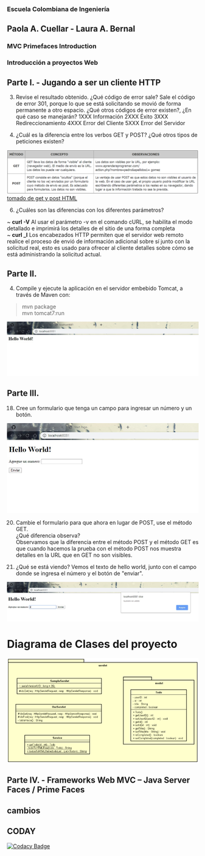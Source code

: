 ﻿
### Escuela Colombiana de Ingeniería

## Paola A. Cuellar - Laura A. Bernal  

### MVC Primefaces Introduction

### Introducción a proyectos Web

## Parte I. - Jugando a ser un cliente HTTP

3. Revise el resultado obtenido. ¿Qué código de error sale?
Sale el código de error 301, porque lo que se está solicitando se movió de forma permanente a otro espacio.
¿Qué otros códigos de error existen?, ¿En qué caso se manejarán?
1XXX Información
2XXX Éxito
3XXX Redireccionamiento
4XXX Error del Cliente
5XXX Error del Servidor


5. ¿Cuál es la diferencia entre los verbos GET y POST? ¿Qué otros tipos de peticiones existen?


![](img/getYpost.PNG)
[tomado de get y post HTML](https://www.aprenderaprogramar.com/index.php?option=com_content&view=article&id=527:get-y-post-html-method-formas-de-envio-de-datos-en-formulario-diferencias-y-ventajas-ejemplos-cu00721b&catid=69&Itemid=192)

6. ¿Cuáles son las diferencias con los diferentes parámetros?

~ **curl -V** Al usar el parámetro -v en el comando cURL, se habilita el modo detallado e imprimirá los detalles de el sitio de una forma completa  
~ **curl _I** Los encabezados HTTP permiten que el servidor web remoto realice el proceso de envió de información adicional sobre sí junto con la solicitud real, esto es usado para ofrecer al cliente detalles sobre cómo se está administrando la solicitud actual.

## Parte II.

4. Compile y ejecute la aplicación en el servidor embebido Tomcat, a través de Maven con:  
>mvn package  
>mvn tomcat7:run

![](img/helloworld.jpeg)

## Parte III.

18. Cree un formulario que tenga un campo para ingresar un número y un botón.

![](img/imagenHTML.jpeg)

20. Cambie el formulario para que ahora en lugar de POST, use el método GET.  
    ¿Qué diferencia observa?  
    Observamos que la diferencia entre el método POST y el método GET es que cuando hacemos la prueba con el método POST nos muestra detalles en la URL que en GET no son visibles.  

21. ¿Qué se está viendo? 
    Vemos el texto de hello world, junto con el campo donde se ingresa el número y el botón de "enviar".  

![](img/SeVe.jpeg)

# Diagrama de Clases del proyecto 

![](img/diagramaClases.PNG)

## Parte IV. - Frameworks Web MVC – Java Server Faces / Prime Faces
## cambios
## CODAY
[![Codacy Badge](https://api.codacy.com/project/badge/Grade/808778ab71044192946b471d27e6c39f)](https://www.codacy.com/manual/lale1507/CVDS-Lab05?utm_source=github.com&amp;utm_medium=referral&amp;utm_content=lale1507/CVDS-Lab05&amp;utm_campaign=Badge_Grade)

